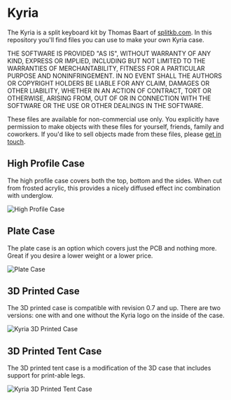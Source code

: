 # Kyria

The Kyria is a split keyboard kit by Thomas Baart of [splitkb.com](https://splitkb.com). In this repository you'll find files you can use to make your own Kyria case.

THE SOFTWARE IS PROVIDED "AS IS", WITHOUT WARRANTY OF ANY KIND, EXPRESS OR IMPLIED, INCLUDING BUT NOT LIMITED TO THE WARRANTIES OF MERCHANTABILITY, FITNESS FOR A PARTICULAR PURPOSE AND NONINFRINGEMENT. IN NO EVENT SHALL THE AUTHORS OR COPYRIGHT HOLDERS BE LIABLE FOR ANY CLAIM, DAMAGES OR OTHER LIABILITY, WHETHER IN AN ACTION OF CONTRACT, TORT OR OTHERWISE, ARISING FROM, OUT OF OR IN CONNECTION WITH THE SOFTWARE OR THE USE OR OTHER DEALINGS IN THE SOFTWARE.

These files are available for non-commercial use only. You explicitly have permission to make objects with these files for yourself, friends, family and coworkers. If you'd like to sell objects made from these files, please [get in touch](mailto:support@splitkb.com?subject=Kyria%20case%20licensing).

## High Profile Case

The high profile case covers both the top, bottom and the sides. When cut from frosted acrylic, this provides a nicely diffused effect inc combination with underglow.

![High Profile Case](./High%20Profile%20Case/High%20Profile%20Case.png)

## Plate Case

The plate case is an option which covers just the PCB and nothing more. Great if you desire a lower weight or a lower price.

![Plate Case](./Plate%20Case/Plate%20Case.png)

## 3D Printed Case

The 3D printed case is compatible with revision 0.7 and up. There are two versions: one with and one without the Kyria logo on the inside of the case.

![Kyria 3D Printed Case](./3D%Printed%20Case/images/kyria_logo_case.png)

## 3D Printed Tent Case

The 3D printed tent case is a modification of the 3D case that includes support for print-able legs.

![Kyria 3D Printed Tent Case](./3D%Printed%20Tent%20Case/images/kyria_tent_case.png)
